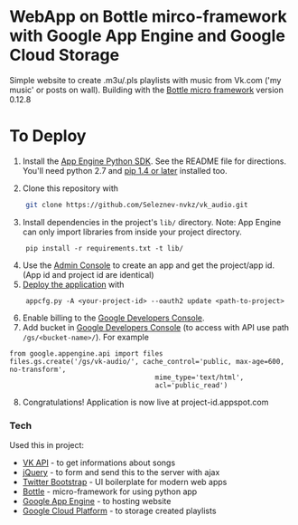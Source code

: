 # WebApp on Bottle mirco-framework with Google App Engine and Google Cloud Storage

Simple website to create .m3u/.pls playlists with music from Vk.com ('my music' or posts on wall). Building with the 
[Bottle micro framework](http://bottlepy.org)  version 0.12.8

# To Deploy

1. Install the [App Engine Python SDK](https://developers.google.com/appengine/downloads). See the README file for directions. You'll need python 2.7 and [pip 1.4 or later](http://www.pip-installer.org/en/latest/installing.html) installed too.

2. Clone this repository with
```sh
    git clone https://github.com/Seleznev-nvkz/vk_audio.git
```
3. Install dependencies in the project's `lib/` directory. Note: App Engine can only import libraries from inside your project directory.
```
    pip install -r requirements.txt -t lib/
```

4. Use the [Admin Console](https://appengine.google.com) to create an app and
   get the project/app id. (App id and project id are identical)
5. [Deploy the
   application](https://developers.google.com/appengine/docs/python/tools/uploadinganapp) with
```
    appcfg.py -A <your-project-id> --oauth2 update <path-to-project>
```
6. Enable billing to the [Google Developers Console](https://console.developers.google.com/).
7. Add bucket in [Google Developers Console](https://console.developers.google.com/) (to access with API use path `/gs/<bucket-name>/`). For example
```
from google.appengine.api import files
files.gs.create('/gs/vk-audio/', cache_control='public, max-age=600, no-transform',
                                    mime_type='text/html',
                                    acl='public_read')
```
8. Congratulations! Application is now live at project-id.appspot.com


### Tech
Used this in project:
* [VK API](https://vk.com/dev/openapi) - to get informations about songs
* [jQuery](http://jquery.com) - to form and send this to the server with ajax
* [Twitter Bootstrap](http://twitter.github.com/bootstrap/) - UI boilerplate for modern web apps
* [Bottle](http://bottlepy.org) - micro-framework for using python app
* [Google App Engine](https://appengine.google.com/) - to hosting website
* [Google Cloud Platform](https://cloud.google.com/storage/) - to storage created playlists

